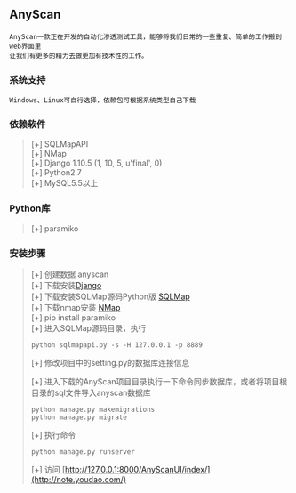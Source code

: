 ## AnyScan

```
AnyScan一款正在开发的自动化渗透测试工具，能够将我们日常的一些重复、简单的工作搬到web界面里
让我们有更多的精力去做更加有技术性的工作。
```

### 系统支持

```
Windows、Linux可自行选择，依赖包可根据系统类型自己下载
```

### 依赖软件
> [+] SQLMapAPI<br />
> [+] NMap<br />
> [+] Django 1.10.5 (1, 10, 5, u'final', 0)<br />
> [+] Python2.7<br />
> [+] MySQL5.5以上<br />
### Python库
> [+] paramiko<br />

### 安装步骤
> [+] 创建数据 anyscan <br />
> [+] 下载安装[Django](http://note.youdao.com/)<br />
> [+] 下载安装SQLMap源码Python版 [SQLMap](http://sqlmap.org/)<br />
> [+] 下载nmap安装 [NMap](https://nmap.org/)<br />
> [+] pip install paramiko <br />
> [+] 进入SQLMap源码目录，执行
> ```
> python sqlmapapi.py -s -H 127.0.0.1 -p 8889
> ```
> [+] 修改项目中的setting.py的数据库连接信息
>
> [+] 进入下载的AnyScan项目目录执行一下命令同步数据库，或者将项目根目录的sql文件导入anyscan数据库
> ```
> python manage.py makemigrations
> python manage.py migrate
> ```
> [+] 执行命令
> ```
> python manage.py runserver
> ```
> [+] 访问 [http://127.0.0.1:8000/AnyScanUI/index/](http://note.youdao.com/)